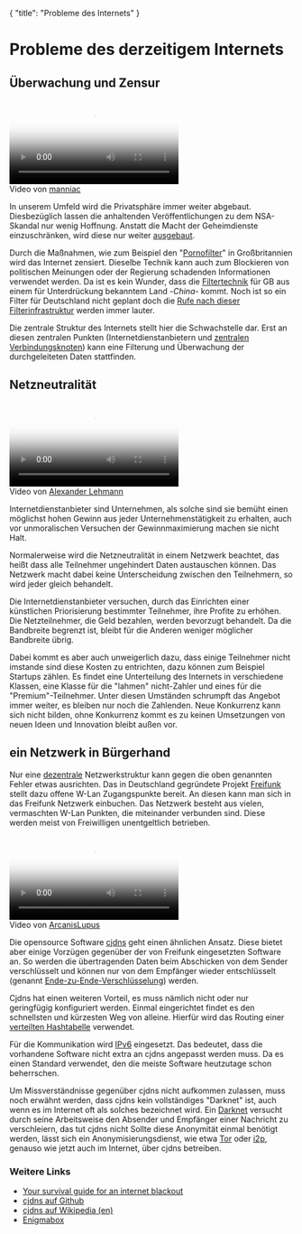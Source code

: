{
  "title": "Probleme des Internets"
}
#####

# Probleme des derzeitigem Internets

## Überwachung und Zensur

<div class="float-right">
  <div class="video-container">
    <video preload="metadata" poster="http://gateway.ipfs.io/ipfs/QmW3wpdYKG4oTU6tkmTfLKoNzch4ZVzwacHnXe46SrCTxM/poster.png" controls>
			<source src="http://gateway.ipfs.io/ipfs/QmW3wpdYKG4oTU6tkmTfLKoNzch4ZVzwacHnXe46SrCTxM/video.vp9.webm" type='video/webm; codecs="vp9, vorbis"' />
			<source src="http://gateway.ipfs.io/ipfs/QmW3wpdYKG4oTU6tkmTfLKoNzch4ZVzwacHnXe46SrCTxM/video.webm" type='video/webm; codecs="vp8, vorbis"' />
    </video>
  </div>
  <div class="caption">Video von <a href="https://www.youtube.com/user/manniacmind">manniac</a></div>
</div>

In unserem Umfeld wird die Privatsphäre immer weiter abgebaut. Diesbezüglich lassen die anhaltenden Veröffentlichungen zu dem NSA-Skandal nur wenig Hoffnung.
Anstatt die Macht der Geheimdienste einzuschränken, wird diese nur weiter [ausgebaut](http://blog.fefe.de/?ts=adcffb0c).

Durch die Maßnahmen, wie zum Beispiel den "[Pornofilter](http://www.gamestar.de/hardware/news/internet/3031353/internet_zensur_in_grossbritannien.html)"
in Großbritannien wird das Internet zensiert.
Dieselbe Technik kann auch zum Blockieren von politischen Meinungen oder der Regierung schadenden Informationen verwendet werden.
Da ist es kein Wunder, dass die [Filtertechnik](http://blog.fefe.de/?ts=af0cd1df) für GB aus einem für Unterdrückung bekanntem Land -*China*- kommt.
Noch ist so ein Filter für Deutschland nicht geplant doch die
[Rufe nach dieser Filterinfrastruktur](http://www.heise.de/newsticker/meldung/Landesmedienchef-will-Pornofilter-fuer-das-Internet-in-Deutschland-2110803.html)
werden immer lauter.

Die zentrale Struktur des Internets stellt hier die Schwachstelle dar. Erst an diesen zentralen Punkten (Internetdienstanbietern und
[zentralen Verbindungsknoten](http://www.heise.de/newsticker/meldung/Bericht-Briten-schnueffeln-Internet-noch-massiver-aus-als-die-USA-1894852.html))
kann eine Filterung und Überwachung der durchgeleiteten Daten stattfinden.


## Netzneutralität

<div class="float-right">
  <div class="video-container">
    <video preload="metadata" poster="http://gateway.ipfs.io/ipfs/QmSu84kov1tEoj2adfjtxjTXNdcBsVNtxm7Ck9tTRJfKbG/poster.png" controls>
			<source src="http://gateway.ipfs.io/ipfs/QmSu84kov1tEoj2adfjtxjTXNdcBsVNtxm7Ck9tTRJfKbG/video.vp9.webm" type='video/webm; codecs="vp9, vorbis"' />
			<source src="http://gateway.ipfs.io/ipfs/QmSu84kov1tEoj2adfjtxjTXNdcBsVNtxm7Ck9tTRJfKbG/video.webm" type='video/webm; codecs="vp8, vorbis"' />
    </video>
  </div>
  <div class="caption">Video von <a href="https://www.youtube.com/user/alexanderlehmann">Alexander Lehmann</a></div>
</div>

Internetdienstanbieter sind Unternehmen, als solche sind sie bemüht einen möglichst hohen Gewinn aus jeder Unternehmenstätigkeit zu erhalten, auch vor unmoralischen
Versuchen der Gewinnmaximierung machen sie nicht Halt.

Normalerweise wird die Netzneutralität in einem Netzwerk beachtet, das heißt dass alle Teilnehmer ungehindert Daten austauschen können. Das Netzwerk
macht dabei keine Unterscheidung zwischen den Teilnehmern, so wird jeder gleich behandelt.

Die Internetdienstanbieter versuchen, durch das Einrichten einer künstlichen Priorisierung bestimmter Teilnehmer, ihre Profite zu erhöhen.
Die Netzteilnehmer, die Geld bezahlen, werden bevorzugt behandelt. Da die Bandbreite begrenzt ist, bleibt für die Anderen weniger möglicher Bandbreite übrig.

Dabei kommt es aber auch unweigerlich dazu, dass einige Teilnehmer nicht imstande sind diese Kosten zu entrichten, dazu können zum Beispiel Startups zählen.
Es findet eine Unterteilung des Internets in verschiedene Klassen, eine Klasse für die "lahmen" nicht-Zahler und
eines für die "Premium"-Teilnehmer. Unter diesen Umständen schrumpft das Angebot immer weiter, es bleiben nur noch die Zahlenden. Neue
Konkurrenz kann sich nicht bilden, ohne Konkurrenz kommt es zu keinen Umsetzungen von neuen Ideen und Innovation bleibt außen vor.

## ein Netzwerk in Bürgerhand

Nur eine [dezentrale](https://de.wikipedia.org/wiki/Vermaschtes_Netz) Netzwerkstruktur kann gegen die oben genannten Fehler etwas ausrichten.
Das in Deutschland gegründete Projekt [Freifunk](http://freifunk.net/) stellt dazu offene W-Lan Zugangspunkte bereit.
An diesen kann man sich in das Freifunk Netzwerk einbuchen.
Das Netzwerk besteht aus vielen, vermaschten W-Lan Punkten, die miteinander verbunden sind. Diese werden meist von Freiwilligen unentgeltlich betrieben.

<div class="float-right">
  <div class="video-container">
		<video preload="metadata" poster="http://gateway.ipfs.io/ipfs/QmX13oY7LFXnXAUVA1pPzVpBcxkGcj2sPARtBfmhHEMvQm/poster.png" controls>
			<source src="http://gateway.ipfs.io/ipfs/QmX13oY7LFXnXAUVA1pPzVpBcxkGcj2sPARtBfmhHEMvQm/video.vp9.webm" type='video/webm; codecs="vp9, vorbis"' />
			<source src="http://gateway.ipfs.io/ipfs/QmX13oY7LFXnXAUVA1pPzVpBcxkGcj2sPARtBfmhHEMvQm/video.webm" type='video/webm; codecs="vp8, vorbis"' />
    </video>
  </div>
  <div class="caption">Video von <a href="https://www.youtube.com/user/ArcanisLupus">ArcanisLupus</a></div>
</div>

Die opensource Software [cjdns](<%= page.getUrl("page:/cjdns") %>) geht einen ähnlichen Ansatz. Diese bietet aber einige Vorzügen gegenüber
der von Freifunk eingesetzten Software an. So werden die übertragenden Daten beim Abschicken von dem Sender verschlüsselt und können nur von dem Empfänger wieder
entschlüsselt (genannt [Ende-zu-Ende-Verschlüsselung](https://de.wikipedia.org/wiki/Ende-zu-Ende-Verschl%C3%BCsselung)) werden.

Cjdns hat einen weiteren Vorteil, es muss nämlich nicht oder nur geringfügig konfiguriert werden. Einmal eingerichtet findet es den schnellsten und kürzesten
Weg von alleine. Hierfür wird das Routing einer [verteilten Hashtabelle](https://de.wikipedia.org/wiki/Verteilte_Hashtabelle) verwendet.

Für die Kommunikation wird [IPv6](https://de.wikipedia.org/wiki/Ipv6) eingesetzt. Das bedeutet, dass die vorhandene Software nicht extra an cjdns angepasst werden
muss. Da es einen Standard verwendet, den die meiste Software heutzutage schon beherrschen.

Um Missverständnisse gegenüber cjdns nicht aufkommen zulassen, muss noch erwähnt werden, dass cjdns kein vollständiges "Darknet" ist, auch wenn es im Internet
oft als solches bezeichnet wird. Ein [Darknet](https://de.wikipedia.org/wiki/Darknet) versucht durch seine Arbeitsweise den Absender und Empfänger einer
Nachricht zu verschleiern, das tut cjdns nicht Sollte diese Anonymität einmal benötigt werden, lässt sich ein
Anonymisierungsdienst, wie etwa [Tor](https://www.torproject.org/) oder [i2p](https://geti2p.net/de/), genauso wie jetzt auch im Internet, über cjdns betreiben.

### Weitere Links
 - [Your survival guide for an internet blackout](http://www.theverge.com/2014/6/10/5794406/what-do-you-do-when-the-internet-turns-off)
 - [cjdns auf Github](https://github.com/cjdelisle/cjdns/blob/master/README.md)
 - [cjdns auf Wikipedia (en)](https://en.wikipedia.org/wiki/Cjdns)
 - [Enigmabox](https://enigmabox.net/)
